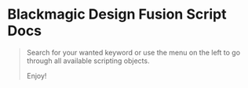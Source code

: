 # Blackmagic Design Fusion Script Docs

> Search for your wanted keyword or use the menu on the left to go through all available scripting objects.
>
> Enjoy!
>
